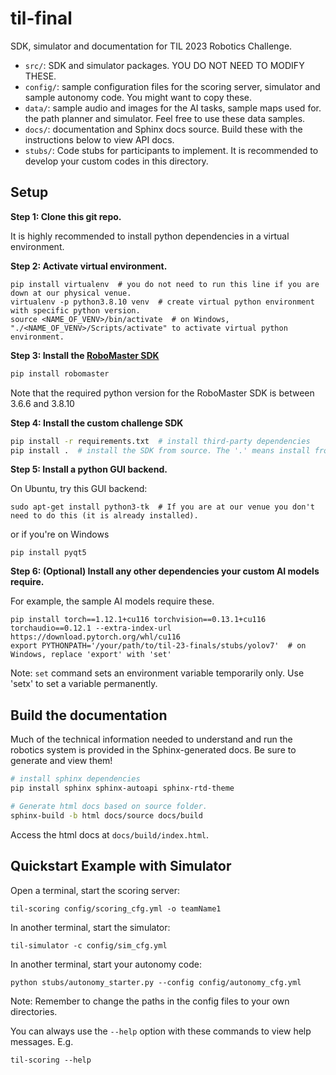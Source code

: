 # til-final

SDK, simulator and documentation for TIL 2023 Robotics Challenge.

* ``src/``: SDK and simulator packages. YOU DO NOT NEED TO MODIFY THESE.
* ``config/``: sample configuration files for the scoring server, simulator and sample autonomy code. 
  You might want to copy these.
* ``data/``: sample audio and images for the AI tasks, sample maps used for.
  the path planner and simulator. Feel free to use these data samples.
* ``docs/``: documentation and Sphinx docs source. Build these with the instructions below to view API docs.
* ``stubs/``: Code stubs for participants to implement. It is recommended to develop your custom codes in this directory.

## Setup
**Step 1: Clone this git repo.**

It is highly recommended to install python dependencies in a virtual environment.

**Step 2: Activate virtual environment.**
```
pip install virtualenv  # you do not need to run this line if you are down at our physical venue.
virtualenv -p python3.8.10 venv  # create virtual python environment with specific python version.
source <NAME_OF_VENV>/bin/activate  # on Windows, "./<NAME_OF_VENV>/Scripts/activate" to activate virtual python environment.
```

**Step 3: Install the [RoboMaster SDK](https://robomaster-dev.readthedocs.io/en/latest/python_sdk/installs.html)**
```sh
pip install robomaster
```

Note that the required python version for the RoboMaster SDK is between 3.6.6 and 3.8.10

**Step 4: Install the custom challenge SDK**
```sh
pip install -r requirements.txt  # install third-party dependencies
pip install .  # install the SDK from source. The '.' means install from current directory.
```

**Step 5: Install a python GUI backend.**

On Ubuntu, try this GUI backend:
```
sudo apt-get install python3-tk  # If you are at our venue you don't need to do this (it is already installed).
```

or if you're on Windows
```
pip install pyqt5
```


**Step 6: (Optional) Install any other dependencies your custom AI models require.**

For example, the sample AI models require these.
```
pip install torch==1.12.1+cu116 torchvision==0.13.1+cu116 torchaudio==0.12.1 --extra-index-url https://download.pytorch.org/whl/cu116
export PYTHONPATH='/your/path/to/til-23-finals/stubs/yolov7'  # on Windows, replace 'export' with 'set'
```

Note: `set` command sets an environment variable temporarily only. Use 'setx' to set a variable permanently.   

## Build the documentation

Much of the technical information needed to understand and run the robotics system is provided in the Sphinx-generated docs.
Be sure to generate and view them!

```sh
# install sphinx dependencies
pip install sphinx sphinx-autoapi sphinx-rtd-theme

# Generate html docs based on source folder.
sphinx-build -b html docs/source docs/build 
```

Access the html docs at `docs/build/index.html`.

## Quickstart Example with Simulator

Open a terminal, start the scoring server:

`til-scoring config/scoring_cfg.yml -o teamName1`

In another terminal, start the simulator:

`til-simulator -c config/sim_cfg.yml`

In another terminal, start your autonomy code:

`python stubs/autonomy_starter.py --config config/autonomy_cfg.yml`

Note: Remember to change the paths in the config files to your own directories.

You can always use the `--help` option with these commands to view help messages. E.g.

`til-scoring --help`
